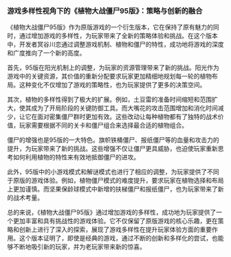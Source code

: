 ### 游戏多样性视角下的《植物大战僵尸95版》：策略与创新的融合

《植物大战僵尸95版》作为原版游戏的一个衍生版本，它在保持了原有魅力的同时，通过增加游戏的多样性，为玩家带来了全新的策略体验和挑战。在这个版本中，开发者冥谷川恋通过调整游戏机制、植物和僵尸的特性，成功地将游戏的深度和广度推向了一个新的高度。

首先，95版在阳光机制上的调整，为玩家的资源管理带来了新的挑战。阳光作为游戏中的关键资源，其价值的重新分配要求玩家更加精细地规划每一轮的植物布局。这种变化不仅增加了游戏的策略性，也为玩家提供了更多的决策空间。

其次，植物的多样性得到了极大的扩展。例如，土豆雷的准备时间缩短和范围扩大，使其成为了开局阶段的关键防御工具。而大嘴花的攻击范围增加和消化时间减少，让它在面对密集僵尸群时更加有效。这些改动让每种植物都有了独特的战术价值，玩家需要根据不同的关卡和僵尸组合来选择最合适的植物组合。

僵尸的增强也是95版的一大特色。旗帜铁桶僵尸、报纸僵尸等的血量和攻击力的提升，为玩家带来了新的挑战。这些增强不仅让僵尸更具威胁，也迫使玩家重新思考如何利用植物的特性来有效地抵御僵尸的进攻。

此外，95版中的小游戏模式和解谜模式也进行了相应的调整，为玩家提供了不同于原版的游戏体验。例如，植物僵尸模式的难度提升，要求玩家在植物选择和布局上更加谨慎。而坚果保龄球模式中新增的扶梯僵尸和报纸僵尸，也为玩家带来了新的战术考量。

总的来说，《植物大战僵尸95版》通过增加游戏的多样性，成功地为玩家提供了一个更加丰富和具有挑战性的游戏体验。它不仅保留了原版游戏的核心乐趣，更在策略和创新上进行了深入的探索，展现了游戏多样性在提升玩家体验方面的重要作用。这个版本证明了，即使是经典的游戏，通过不断的创新和多样化的尝试，也能够不断地吸引新的玩家，并为老玩家带来新的惊喜。